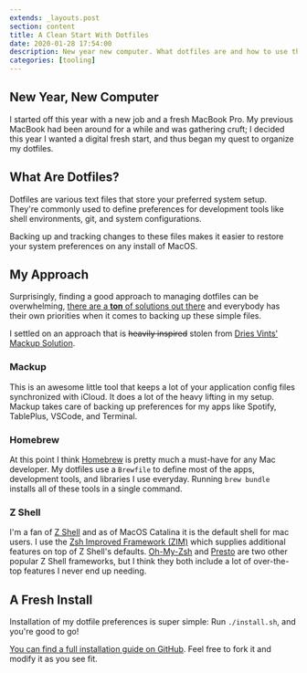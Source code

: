 ```yaml
---
extends: _layouts.post
section: content
title: A Clean Start With Dotfiles
date: 2020-01-28 17:54:00
description: New year new computer. What dotfiles are and how to use them.
categories: [tooling]
---
```


## New Year, New Computer

I started off this year with a new job and a fresh MacBook Pro. My previous MacBook had been around for a while and was gathering cruft; I decided this year I wanted a digital fresh start, and thus began my quest to organize my dotfiles.

## What Are Dotfiles?

Dotfiles are various text files that store your preferred system setup. They're commonly used to define preferences for development tools like shell environments, git, and system configurations.

Backing up and tracking changes to these files makes it easier to restore your system preferences on any install of MacOS.

## My Approach

Surprisingly, finding a good approach to managing dotfiles can be overwhelming, [there are a **ton** of solutions out there](https://dotfiles.github.io/inspiration/) and everybody has their own priorities when it comes to backing up these simple files.

I settled on an approach that is <del>heavily inspired</del> stolen from [Dries Vints' Mackup Solution](https://driesvints.com/blog/getting-started-with-dotfiles/).

### Mackup

This is an awesome little tool that keeps a lot of your application config files synchronized with iCloud. It does a lot of the heavy lifting in my setup. Mackup takes care of backing up preferences for my apps like Spotify, TablePlus, VSCode, and Terminal.

### Homebrew

At this point I think [Homebrew](http://brew.sh) is pretty much a must-have for any Mac developer. My dotfiles use a `Brewfile` to define most of the apps, development tools, and libraries I use everyday. Running `brew bundle` installs all of these tools in a single command.

### Z Shell

I'm a fan of [Z Shell](http://www.zsh.org) and as of MacOS Catalina it is the default shell for mac users. I use the [Zsh Improved Framework (ZIM)](https://github.com/zimfw/zimfw) which supplies additional features on top of Z Shell's defaults. [Oh-My-Zsh](http://ohmyz.sh/) and [Presto](https://github.com/sorin-ionescu/prezto) are two other popular Z Shell frameworks, but I think they both include a lot of over-the-top features I never end up needing.

## A Fresh Install

Installation of my dotfile preferences is super simple: Run `./install.sh`, and you're good to go!

[You can find a full installation guide on GitHub](https://github.com/imacrayon/dotfiles). Feel free to fork it and modify it as you see fit.
